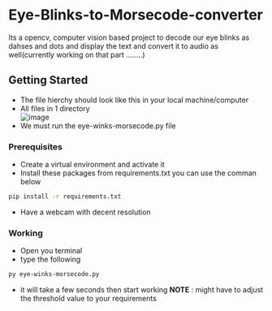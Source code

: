 # Eye-Blinks-to-Morsecode-converter
Its a opencv, computer vision based project to decode our eye blinks as dahses and dots and display the text and convert it to audio as well(currently working on that part ........)
## Getting Started
 * The file hierchy should look like this in your local machine/computer <br>
 * All files in 1 directory <br>
![image](https://github.com/vishnutejasb/Eye-Blinks-to-Morsecode-converter/assets/118916178/6bffc0e0-cd60-4f0a-910e-c1c300c280a0)
 * We must run the eye-winks-morsecode.py file <br>

### Prerequisites
* Create a virtual environment and activate it<br>
* Install these packages from requirements.txt you can use the comman below
```bash
pip install -r requirements.txt
```
* Have a webcam with decent resolution <br>
### Working
* Open you terminal
* type the following
```bash
py eye-winks-morsecode.py
```
* it will take a few seconds then start working
**NOTE** : might have to adjust the threshold value to your requirements



